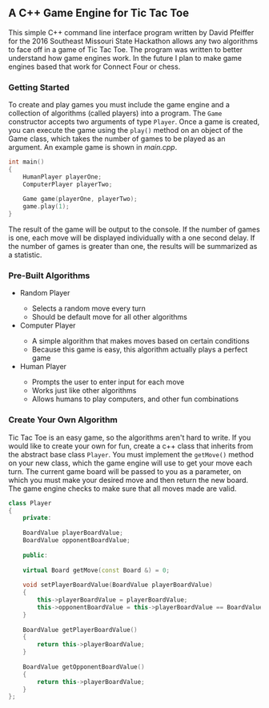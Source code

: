 ## A C++ Game Engine for Tic Tac Toe

This simple C++ command line interface program written by David Pfeiffer for the 2016 Southeast Missouri State Hackathon allows any two algorithms to face off in a game of Tic Tac Toe. The program was written to better understand how game engines work. In the future I plan to make game engines based that work for Connect Four or chess.

### Getting Started

To create and play games you must include the game engine and a collection of algorithms (called players) into a program. The <code>Game</code> constructor accepts two arguments of type <code>Player</code>. Once a game is created, you can execute the game using the <code>play()</code> method on an object of the Game class, which takes the number of games to be played as an argument. An example game is shown in <i>main.cpp</i>.

```c++
int main()
{
	HumanPlayer playerOne;
	ComputerPlayer playerTwo;
	
	Game game(playerOne, playerTwo);
	game.play(1);
}
```

The result of the game will be output to the console. If the number of games is one, each move will be displayed individually with a one second delay. If the number of games is greater than one, the results will be summarized as a statistic.

### Pre-Built Algorithms

<ul>
<li>Random Player</li>
<ul>
<li>Selects a random move every turn</li>
<li>Should be default move for all other algorithms</li>
</ul>
<li>Computer Player</li>
<ul>
<li>A simple algorithm that makes moves based on certain conditions</li>
<li>Because this game is easy, this algorithm actually plays a perfect game</li>
</ul>
<li>Human Player</li>
<ul>
<li>Prompts the user to enter input for each move</li>
<li>Works just like other algorithms</li>
<li>Allows humans to play computers, and other fun combinations</li>
</ul>
</ul>

### Create Your Own Algorithm

Tic Tac Toe is an easy game, so the algorithms aren't hard to write. If you would like to create your own for fun, create a c++ class that inherits from the abstract base class <code>Player</code>. You must implement the <code>getMove()</code> method on your new class, which the game engine will use to get your move each turn. The current game board will be passed to you as a parameter, on which you must make your desired move and then return the new board. The game engine checks to make sure that all moves made are valid.

```c++
class Player
{
	private:
	
	BoardValue playerBoardValue;
	BoardValue opponentBoardValue;
	
	public:
	
	virtual Board getMove(const Board &) = 0;
	
	void setPlayerBoardValue(BoardValue playerBoardValue)
	{
		this->playerBoardValue = playerBoardValue;
		this->opponentBoardValue = this->playerBoardValue == BoardValue::X ? BoardValue::O : BoardValue::X;
	}
	
	BoardValue getPlayerBoardValue()
	{
		return this->playerBoardValue;
	}
	
	BoardValue getOpponentBoardValue()
	{
		return this->playerBoardValue;
	}
};
```
